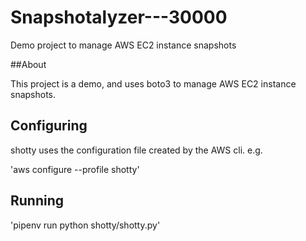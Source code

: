 # Snapshotalyzer---30000

Demo project to manage AWS EC2 instance snapshots

##About

This project is a demo, and uses boto3 to manage AWS EC2 instance snapshots.

## Configuring

shotty uses the configuration file created by the AWS cli. e.g.

'aws configure --profile shotty'

## Running

'pipenv run python shotty/shotty.py'
